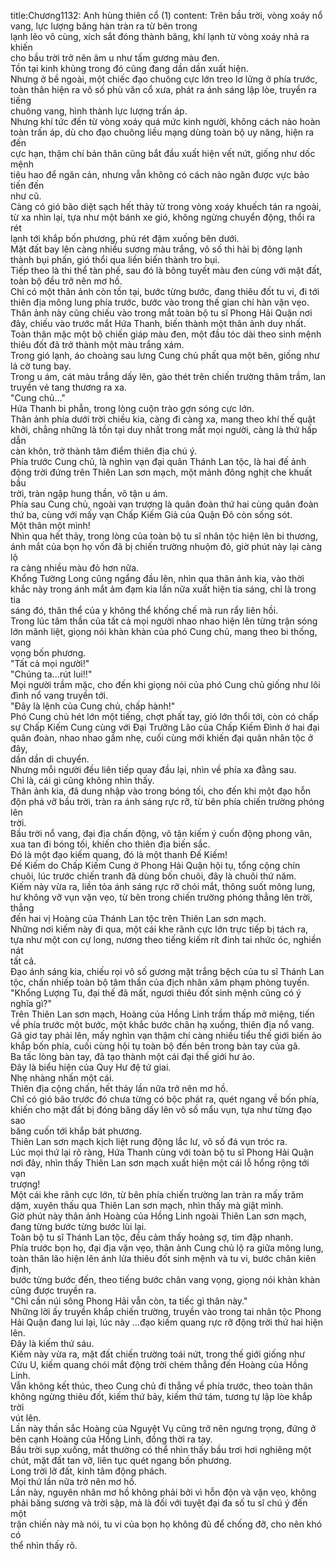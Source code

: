 title:Chương1132: Anh hùng thiên cổ (1)
content:
Trên bầu trời, vòng xoáy nổ vang, lực lượng băng hàn tràn ra từ bên trong<br>lạnh lẽo vô cùng, xích sắt đóng thành băng, khí lạnh từ vòng xoáy nhả ra khiến<br>cho bầu trời trở nên âm u như tấm gương màu đen.<br>Tồn tại kinh khủng trong đó cũng đang dần dần xuất hiện.<br>Nhưng ở bề ngoài, một chiếc đạo chuông cực lớn treo lơ lửng ở phía trước,<br>toàn thân hiện ra vô số phù văn cổ xưa, phát ra ánh sáng lập lòe, truyền ra tiếng<br>chuông vang, hình thành lực lượng trấn áp.<br>Nhưng khí tức đến từ vòng xoáy quá mức kinh người, không cách nào hoàn<br>toàn trấn áp, dù cho đạo chuông liều mạng dùng toàn bộ uy năng, hiện ra đến<br>cực hạn, thậm chí bản thân cũng bắt đầu xuất hiện vết nứt, giống như dốc mệnh<br>tiêu hao để ngăn cản, nhưng vẫn không có cách nào ngăn được vực bảo tiến đến<br>như cũ.<br>Càng có gió bão diệt sạch hết thảy từ trong vòng xoáy khuếch tán ra ngoài,<br>từ xa nhìn lại, tựa như một bánh xe gió, không ngừng chuyển động, thổi ra rét<br>lạnh tới khắp bốn phương, phủ rét đậm xuống bên dưới.<br>Mặt đất bay lên càng nhiều sương màu trắng, vô số thi hài bị đông lạnh<br>thành bụi phấn, gió thổi qua liền biến thành tro bụi.<br>Tiếp theo là thi thể tàn phế, sau đó là bông tuyết màu đen cùng với mặt đất,<br>toàn bộ đều trở nên mơ hồ.<br>Chỉ có một thân ảnh còn tồn tại, bước từng bước, đang thiêu đốt tu vi, đi tới<br>thiên địa mông lung phía trước, bước vào trong thế gian chí hàn vặn vẹo.<br>Thân ảnh này cũng chiếu vào trong mắt toàn bộ tu sĩ Phong Hải Quận nơi<br>đây, chiếu vào trước mắt Hứa Thanh, biến thành một thân ảnh duy nhất.<br>Toàn thân mặc một bộ chiến giáp màu đen, một đầu tóc dài theo sinh mệnh<br>thiêu đốt đã trở thành một màu trắng xám.<br>Trong gió lạnh, áo choàng sau lưng Cung chủ phất qua một bên, giống như<br>lá cờ tung bay.<br>Trong u ám, cát màu trắng dấy lên, gào thét trên chiến trường thâm trầm, lan<br>truyền vẻ tang thương ra xa.<br>"Cung chủ..."<br>Hứa Thanh bi phẫn, trong lòng cuộn trào gợn sóng cực lớn.<br>Thân ảnh phía dưới trời chiều kia, càng đi càng xa, mang theo khí thế quật<br>khởi, chẳng những là tồn tại duy nhất trong mắt mọi người, càng là thứ hấp dẫn<br>càn khôn, trở thành tâm điểm thiên địa chú ý.<br>Phía trước Cung chủ, là nghìn vạn đại quân Thánh Lan tộc, là hai đế ảnh<br>động trời đứng trên Thiên Lan sơn mạch, một mảnh đông nghịt che khuất bầu<br>trời, tràn ngập hung thần, vô tận u ám.<br>Phía sau Cung chủ, ngoài vạn trượng là quân đoàn thứ hai cùng quân đoàn<br>thứ ba, cùng với mấy vạn Chấp Kiếm Giả của Quận Đô còn sống sót.<br>Một thân một mình!<br>Nhìn qua hết thảy, trong lòng của toàn bộ tu sĩ nhân tộc hiện lên bi thương,<br>ánh mắt của bọn họ vốn đã bị chiến trường nhuộm đỏ, giờ phút này lại càng lộ<br>ra càng nhiều màu đỏ hơn nữa.<br>Khổng Tường Long cũng ngẩng đầu lên, nhìn qua thân ảnh kia, vào thời<br>khắc này trong ánh mắt ảm đạm kia lần nữa xuất hiện tia sáng, chỉ là trong tia<br>sáng đó, thân thể của y không thể khống chế mà run rẩy liên hồi.<br>Trong lúc tâm thần của tất cả mọi người nhao nhao hiện lên từng trận sóng<br>lớn mãnh liệt, giọng nói khàn khàn của phó Cung chủ, mang theo bi thống, vang<br>vọng bốn phương.<br>"Tất cả mọi người!"<br>"Chúng ta...rút lui!!"<br>Mọi người trầm mặc, cho đến khi giọng nói của phó Cung chủ giống như lôi<br>đình nổ vang truyền tới.<br>"Đây là lệnh của Cung chủ, chấp hành!"<br>Phó Cung chủ hét lớn một tiếng, chợt phất tay, gió lớn thổi tới, còn có chấp<br>sự Chấp Kiếm Cung cùng với Đại Trưởng Lão của Chấp Kiếm Đình ở hai đại<br>quân đoàn, nhao nhao gầm nhẹ, cuối cùng mới khiến đại quân nhân tộc ở đây,<br>dần dần di chuyển.<br>Nhưng mỗi người đều liên tiếp quay đầu lại, nhìn về phía xa đằng sau.<br>Chỉ là, cái gì cũng không nhìn thấy.<br>Thân ảnh kia, đã dung nhập vào trong bóng tối, cho đến khi một đạo hỗn<br>độn phá vỡ bầu trời, tràn ra ánh sáng rực rỡ, từ bên phía chiến trường phóng lên<br>trời.<br>Bầu trời nổ vang, đại địa chấn động, vô tận kiếm ý cuốn động phong vân,<br>xua tan đi bóng tối, khiến cho thiên địa biến sắc.<br>Đó là một đạo kiếm quang, đó là một thanh Đế Kiếm!<br>Đế Kiếm do Chấp Kiếm Cung ở Phong Hải Quận hội tụ, tổng cộng chín<br>chuôi, lúc trước chiến tranh đã dùng bốn chuôi, đây là chuôi thứ năm.<br>Kiếm này vừa ra, liền tỏa ánh sáng rực rỡ chói mắt, thông suốt mông lung,<br>hư không vỡ vụn vặn vẹo, từ bên trong chiến trường phóng thẳng lên trời, thẳng<br>đến hai vị Hoàng của Thánh Lan tộc trên Thiên Lan sơn mạch.<br>Những nơi kiếm này đi qua, một cái khe rãnh cực lớn trực tiếp bị tách ra,<br>tựa như một con cự long, nương theo tiếng kiếm rít đinh tai nhức óc, nghiền nát<br>tất cả.<br>Đạo ánh sáng kia, chiếu rọi vô số gương mặt trắng bệch của tu sĩ Thánh Lan<br>tộc, chấn nhiếp toàn bộ tâm thần của địch nhân xâm phạm phòng tuyến.<br>"Khổng Lượng Tu, đại thế đã mất, ngươi thiêu đốt sinh mệnh cũng có ý<br>nghĩa gì?"<br>Trên Thiên Lan sơn mạch, Hoàng của Hồng Linh trầm thấp mở miệng, tiến<br>về phía trước một bước, một khắc bước chân hạ xuống, thiên địa nổ vang.<br>Gã giơ tay phải lên, mấy nghìn vạn thậm chí càng nhiều tiểu thế giới biến ảo<br>khắp bốn phía, cuối cùng hội tụ toàn bộ đến bên trong bàn tay của gã.<br>Ba tấc lòng bàn tay, đã tạo thành một cái đại thế giới hư ảo.<br>Đây là biểu hiện của Quy Hư đệ tứ giai.<br>Nhẹ nhàng nhấn một cái.<br>Thiên địa cộng chấn, hết thảy lần nữa trở nên mơ hồ.<br>Chỉ có gió bão trước đó chưa từng có bộc phát ra, quét ngang về bốn phía,<br>khiến cho mặt đất bị đóng băng dấy lên vô số mẩu vụn, tựa như từng đạo sao<br>băng cuốn tới khắp bát phương.<br>Thiên Lan sơn mạch kịch liệt rung động lắc lư, vô số đá vụn tróc ra.<br>Lúc mọi thứ lại rõ ràng, Hứa Thanh cùng với toàn bộ tu sĩ Phong Hải Quận<br>nơi đây, nhìn thấy Thiên Lan sơn mạch xuất hiện một cái lỗ hổng rộng tới vạn<br>trượng!<br>Một cái khe rãnh cực lớn, từ bên phía chiến trường lan tràn ra mấy trăm<br>dặm, xuyên thấu qua Thiên Lan sơn mạch, nhìn thấy mà giật mình.<br>Giờ phút này thân ảnh Hoàng của Hồng Linh ngoài Thiên Lan sơn mạch,<br>đang từng bước từng bước lùi lại.<br>Toàn bộ tu sĩ Thánh Lan tộc, đều cảm thấy hoảng sợ, tim đập nhanh.<br>Phía trước bọn họ, đại địa vặn vẹo, thân ảnh Cung chủ lộ ra giữa mông lung,<br>toàn thân lão hiện lên ánh lửa thiêu đốt sinh mệnh và tu vi, bước chân kiên định,<br>bước từng bước đến, theo tiếng bước chân vang vọng, giọng nói khàn khàn<br>cũng được truyền ra.<br>"Chỉ cần núi sông Phong Hải vẫn còn, ta tiếc gì thân này."<br>Những lời ấy truyền khắp chiến trường, truyền vào trong tai nhân tộc Phong<br>Hải Quận đang lui lại, lúc này …đạo kiếm quang rực rỡ động trời thứ hai hiện<br>lên.<br>Đây là kiếm thứ sáu.<br>Kiếm này vừa ra, mặt đất chiến trường toái nứt, trong thế giới giống như<br>Cửu U, kiếm quang chói mắt động trời chém thẳng đến Hoàng của Hồng Linh.<br>Vẫn không kết thúc, theo Cung chủ đi thẳng về phía trước, theo toàn thân<br>không ngừng thiêu đốt, kiếm thứ bảy, kiếm thứ tám, tương tự lập lòe khắp trời<br>vút lên.<br>Lần này thần sắc Hoàng của Nguyệt Vụ cũng trở nên ngưng trọng, đứng ở<br>bên cạnh Hoàng của Hồng Linh, đồng thời ra tay.<br>Bầu trời sụp xuống, mắt thường có thể nhìn thấy bầu trơi hơi nghiêng một<br>chút, mặt đất tan vỡ, liên tục quét ngang bốn phương.<br>Long trời lở đất, kinh tâm động phách.<br>Mọi thứ lần nữa trở nên mơ hồ.<br>Lần này, nguyên nhân mơ hồ không phải bởi vì hỗn độn và vặn vẹo, không<br>phải băng sương và trời sập, mà là đối với tuyệt đại đa số tu sĩ chú ý đến một<br>trận chiến này mà nói, tu vi của bọn họ không đủ để chống đỡ, cho nên khó có<br>thể nhìn thấy rõ.